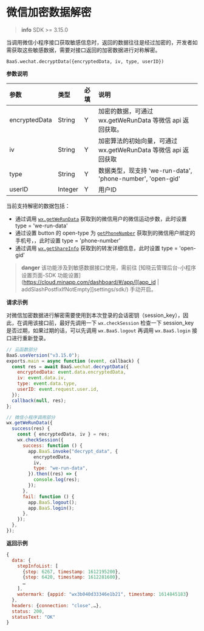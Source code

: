 # 微信加密数据解密

> **info**
> SDK >= 3.15.0

当调用微信小程序接口获取敏感信息时，返回的数据往往是经过加密的，开发者如需获取这些敏感数据，需要对接口返回的加密数据进行对称解密。

`BaaS.wechat.decryptData({encryptedData, iv, type, userID})`

**参数说明**

| 参数          | 类型    | 必填 | 说明                                                         |
| :------------ | :------ | :--- | :----------------------------------------------------------- |
| encryptedData | String  | Y    | 加密的数据，可通过 wx.getWeRunData 等微信 api 返回获取。     |
| iv            | String  | Y    | 加密算法的初始向量，可通过 wx.getWeRunData 等微信 api 返回获取 |
| type          | String  | Y    | 数据类型，现支持 'we-run-data', 'phone-number', 'open-gid'   |
| userID        | Integer | Y    | 用户ID                                                       |

当前支持解密的数据包括：

- 通过调用 [`wx.getWeRunData`](https://developers.weixin.qq.com/miniprogram/dev/api/open-api/werun/wx.getWeRunData.html) 获取到的微信用户的微信运动步数，此时设置 type = 'we-run-data'
- 通过设置 button 的 open-type 为 [`getPhoneNumber`](https://developers.weixin.qq.com/miniprogram/dev/framework/open-ability/getPhoneNumber.html) 获取到的微信用户绑定的手机号，，此时设置 type = 'phone-number'
- 通过调用 [`wx.getShareInfo`](https://developers.weixin.qq.com/miniprogram/dev/api/share/wx.getShareInfo.html) 获取到的转发详细信息，此时设置 type = 'open-gid'

> **danger**
> 该功能涉及到敏感数据接口使用，需前往 [知晓云管理后台-小程序设置页面-SDK 功能设置](https://cloud.minapp.com/dashboard/#/app/[[app_id | addSlashPostfixIfNotEmpty]]settings/sdk/) 手动开启。

**请求示例**

对微信加密数据进行解密需要使用到本次登录的会话密钥（session_key），因此，在调用该接口前，最好先调用一下 `wx.checkSession` 检查一下 session_key 是否过期，如果过期的话，可以先调用 `wx.BaaS.logout` 再调用 `wx.BaaS.login` 接口进行重新登录。

```javascript
// 云函数部分
BaaS.useVersion("v3.15.0");
exports.main = async function (event, callback) {
  const res = await BaaS.wechat.decryptData({
    encryptedData: event.data.encryptedData,
    iv: event.data.iv,
    type: event.data.type,
    userID: event.request.user.id,
  });
  callback(null, res);
};
```

```javascript
// 微信小程序调用部分
wx.getWeRunData({
  success(res) {
    const { encryptedData, iv } = res;
    wx.checkSession({
      success: function () {
        app.BaaS.invoke("decrypt_data", {
          encryptedData,
          iv,
          type: "we-run-data",
        }).then((res) => {
          console.log(res);
        });
      },
      fail: function () {
        app.BaaS.logout();
        app.BaaS.login();
      },
    });
  },
});
```

**返回示例**

```javascript
{
  data: {
    stepInfoList: [
      {step: 6267, timestamp: 1612195200},
      {step: 6420, timestamp: 1612281600},
      …
    ],
    watermark: {appid: "wx3b040d33346e1b21", timestamp: 1614845183}
  },
  headers: {connection: "close",…},
  status: 200,
  statusText: "OK"
}
```
